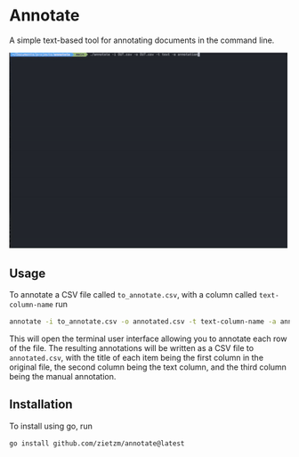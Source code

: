 # Annotate

A simple text-based tool for annotating documents in the command line.

<img src="demo.gif" alt="demo" width="500"/>

## Usage

To annotate a CSV file called `to_annotate.csv`, with a column called `text-column-name` run

```bash
annotate -i to_annotate.csv -o annotated.csv -t text-column-name -a annotation
```

This will open the terminal user interface allowing you to annotate each row of the file.
The resulting annotations will be written as a CSV file to `annotated.csv`, with the title of each item being the first column in the original file, the second column being the text column, and the third column being the manual annotation.

## Installation

To install using go, run

```bash
go install github.com/zietzm/annotate@latest
```

